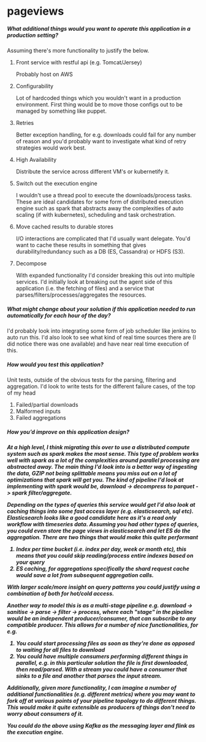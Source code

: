 # pageviews
<h5>What additional things would you want to operate this application in a production setting?</h5>

Assuming there's more functionality to justify the below.

1) Front service with restful api (e.g. Tomcat/Jersey)
    
    Probably host on AWS

2) Configurability
    
    Lot of hardcoded things which you wouldn't want in a production environment. First thing would be to move those configs out to be managed by something like puppet.

3) Retries
   
    Better exception handling, for e.g. downloads could fail for any number of reason and you'd probably want to investigate what kind of retry strategies would work best.
    
4) High Availability

    Distribute the service across different VM's or kubernetify it.
    
5) Switch out the execution engine

    I wouldn't use a thread pool to execute the downloads/process tasks. These are ideal candidates for some form of distributed execution engine such as spark that abstracts away the complexities of auto scaling (if with kubernetes), scheduling and task orchestration.

6) Move cached results to durable stores

    I/O interactions are complicated that I'd usually want delegate. You'd want to cache these results in something that gives durability/redundancy such as a DB (ES, Cassandra) or HDFS (S3).

7) Decompose

    With expanded functionality I'd consider breaking this out into multiple services. I'd initially look at breaking out the agent side of this application (i.e. the fetching of files) and a service that parses/filters/processes/aggregates the resources.
     
<h5>What might change about your solution if this application needed to run automatically for each hour of the day?</h5>

I'd probably look into integrating some form of job scheduler like jenkins to auto run this. I'd also look to see what kind of real time sources there are (I did notice there was one available) and have near real time execution of this.

<h5>How would you test this application?</h5>

Unit tests, outside of the obvious tests for the parsing, filtering and aggregation. I'd look to write tests for the different failure cases, of the top of my head
1) Failed/partial downloads
2) Malformed inputs
3) Failed aggregations

<h5>How you’d improve on this application design?<h5>

At a high level, I think migrating this over to use a distributed compute system such as spark makes the most sense. This type of problem works well with spark as a lot of the complexities around parallel processing are abstracted away. The main thing I'd look into is a better way of ingesting the data, GZIP not being splittable means you miss out on a lot of optimizations that spark will get you. The kind of pipeline I'd look at implementing with spark would be, download -> decompress to parquet -> spark filter/aggregate. 

Depending on the types of queries this service would get I'd also look at caching things into some fast access layer (e.g. elasticsearch, sql etc). Elasticsearch looks like a good candidate here as it's a read only workflow with timeseries data. Assuming you had other types of queries, you could even store the page views in elasticsearch and let ES do the aggregation. There are two things that would make this quite performant
1) Index per time bucket (i.e. index per day, week or month etc), this means that you could skip reading/process entire indexes based on your query
2) ES caching, for aggregations specifically the shard request cache would save a lot from subsequent aggregation calls.

With larger scale/more insight on query patterns you could justify using a combination of both for hot/cold access.

Another way to model this is as a multi-stage pipeline e.g. download -> sanitise -> parse -> filter -> process, where each "stage" in the pipeline would be an independent producer/consumer, that can subscribe to any compatible producer. This allows for a number of nice functionalities, for e.g.
1) You could start processing files as soon as they're done as opposed to waiting for all files to download
2) You could have multiple consumers performing different things in parallel, e.g. in this particular solution the file is first downloaded, then read/parsed. With a stream you could have a consumer that sinks to a file and another that parses the input stream.

Additionally, given more functionality, I can imagine a number of additional functionalities (e.g. different metrics) where you may want to fork off at various points of your pipeline topology to do different things. This would make it quite extensible as producers of things don't need to worry about consumers of it.

You could do the above using Kafka as the messaging layer and flink as the execution engine.